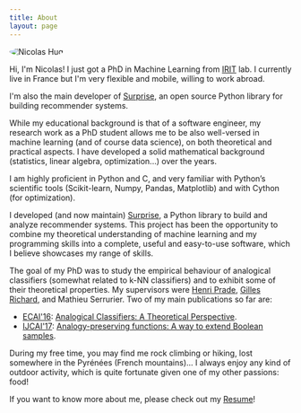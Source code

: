 ```yaml
---
title: About
layout: page
---
```


<img style="border-radius:100%" alt="Nicolas Hug" src="{{ site.url }}/assets/images/nico.jpg">

Hi, I'm Nicolas! I just got a PhD in Machine Learning from <a
href="https://www.irit.fr/?lang=en">IRIT</a> lab. I currently live in France
but I'm very flexible and mobile, willing to work abroad.

I'm also the main developer of <a href="http://surpriselib.com/">Surprise</a>,
an open source Python library for building recommender systems.

While my educational background is that of a software engineer, my research
work as a PhD student allows me to be also well-versed in machine learning (and
of course data science), on both theoretical and practical aspects. I have
developed a solid mathematical background (statistics, linear algebra,
optimization...) over the years.

I am highly proficient in Python and C, and very familiar with Python’s
scientific tools (Scikit-learn, Numpy, Pandas, Matplotlib) and with Cython (for
optimization).

I developed (and now maintain) [Surprise](http://surpriselib.com), a Python
library to build and analyze recommender systems. This project has been the
opportunity to combine my theoretical understanding of machine learning and my
programming skills into a complete, useful and easy-to-use software, which I
believe showcases my range of skills.

The goal of my PhD was to study the empirical behaviour of analogical
classifiers (somewhat related to k-NN classifiers) and to exhibit some of their
theoretical properties. My supervisors were [Henri
Prade](https://www.irit.fr/~Henri.Prade/), [Gilles
Richard](https://www.irit.fr/~Gilles.Richard/), and Mathieu Serrurier. Two of
my main publications so far are:
- [ECAI'16](http://www.ecai2016.org/): [Analogical Classifiers: A Theoretical
  Perspective](http://ebooks.iospress.com/volumearticle/44815).
- [IJCAI'17](http://ijcai-17.org): [Analogy-preserving functions: A way to
  extend Boolean samples](https://www.ijcai.org/proceedings/2017/218).

During my free time, you may find me rock climbing or hiking, lost somewhere in
the Pyrénées (French mountains)... I always enjoy any kind of outdoor activity,
which is quite fortunate given one of my other passions: food!

If you want to know more about me, please check out my <a
href="{{site.base.url}}/assets/Nicolas_Hug_CV.pdf">Resume</a>!

